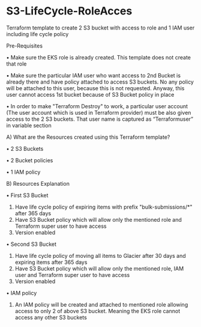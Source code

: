 # S3-LifeCycle-RoleAcces
Terraform template to create 2 S3 bucket with access to role and 1 IAM user including life cycle policy

Pre-Requisites

•	Make sure the EKS role is already created. This template does not create that role

•	Make sure the particular IAM user who want access to 2nd Bucket is already there and have policy attached to access S3 buckets. No any policy will be attached to this user, because this is not requested. Anyway, this user cannot access 1st bucket because of S3 Bucket policy in place

•	In order to make "Terraform Destroy" to work, a particular user account (The user account which is used in Terraform provider) must be also given access to the 2 S3 buckets. That user name is captured as “Terraformuser” in variable section

A) What are the Resources created using this Terraform template?

•	2 S3 Buckets

•	2 Bucket policies

•	1 IAM policy

B) Resources Explanation

•	First S3 Bucket
1.	Have life cycle policy of expiring items with prefix "bulk-submissions/*" after 365 days
2.	Have S3 Bucket policy which will allow only the mentioned role and Terraform super user to have access
3.	Version enabled

•	Second S3 Bucket
1.	Have life cycle policy of moving all items to Glacier after 30 days and expiring items after 365 days
2.	Have S3 Bucket policy which will allow only the mentioned role, IAM user and Terraform super user to have access
3.	Version enabled

•	IAM policy
1.	An IAM policy will be created and attached to mentioned role allowing access to only 2 of above S3 bucket. Meaning the EKS role cannot access any other S3 buckets

